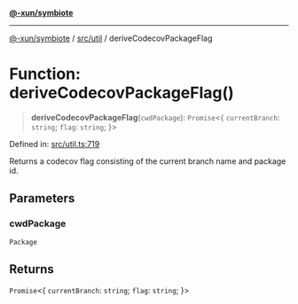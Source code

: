 [**@-xun/symbiote**](../../../README.md)

***

[@-xun/symbiote](../../../README.md) / [src/util](../README.md) / deriveCodecovPackageFlag

# Function: deriveCodecovPackageFlag()

> **deriveCodecovPackageFlag**(`cwdPackage`): `Promise`\<\{ `currentBranch`: `string`; `flag`: `string`; \}\>

Defined in: [src/util.ts:719](https://github.com/Xunnamius/symbiote/blob/ffa2219b5458551337af8081b76f7ffb8422c513/src/util.ts#L719)

Returns a codecov flag consisting of the current branch name and package id.

## Parameters

### cwdPackage

`Package`

## Returns

`Promise`\<\{ `currentBranch`: `string`; `flag`: `string`; \}\>
